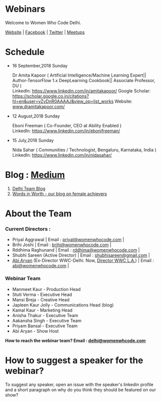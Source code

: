 # Webinars

Welcome to Women Who Code Delhi. 

[Website](https://www.womenwhocode.com/delhi) | [Facebook](https://www.facebook.com/womenwhocodedelhi/) | [Twitter](https://twitter.com/wwcode_delhi) | [Meetups](https://www.meetup.com/Women-Who-Code-Delhi/)

# Schedule

* 16 September,2018 Sunday
   
   Dr Amita Kapoor ( Artificial Intelligence/Machine Learning Expert|| Author-TensorFlow 1.x DeepLearning Cookbook|| Associate Professor, DU
 )   
   LinkedIn: https://www.linkedin.com/in/amitakapoor/
   Google Scholar: https://scholar.google.co.in/citations?hl=en&user=vZvDnR0AAAAJ&view_op=list_works 
   Website: www.dramitakapoor.com/
 
 * 12 August,2018 Sunday
 
   Eboni Freeman ( Co-Founder, CEO at Ability Enabled )            
   LinkedIn: https://www.linkedin.com/in/ebonifreeman/
   
 * 15 July,2018 Sunday
   
   Nida Sahar ( Communities / Technologist, Bengaluru, Karnataka, India )   
   LinkedIn: https://www.linkedin.com/in/nidasahar/
  
 
# Blog : [Medium](https://medium.com/@WWCode_Delhi)
1. [Delhi Team Blog](https://medium.com/women-who-code-delhi)
2. [Words in Worth - our blog on female achievers](https://medium.com/wordsinworth-interview-series)

# About the Team

### Current Directors :
* Priyal Aggrawal                                                    |          Email : priyal@womenwhocode.com   |
* Brihi Joshi                                                        |          Email : brihi@womenwhocode.com    |
* Rddhima Raghunand                                                  |          Email : rddhima@womenwhocode.com  |
* Shubhi Sareen (Active Director)                                    |          Email : shubhisareen@gmail.com    |
* [Abi Aryan](https://www.facebook.com/officialabiaryan/) (Ex-Director WWC-Delhi.
  Now, [Director WWC L.A.](https://www.womenwhocode.com/los-angeles))           |          Email : abi@womenwhocode.com      |
  
  

### Webinar Team 
* Manmeet Kaur - Production Head
* Stuti Verma - Executive Head
* Mansi Breja - Creative Head
* Japleen Kaur Jolly - Communications Head (blog)
* Kamal Kaur - Marketing Head 
* Anisha Thakur - Executive Team
* Aakansha Singh - Executive Team
* Priyam Bansal - Executive Team
* Abi Aryan - Show Host

**How to reach the webinar team? Email : delhi@womenwhcode.com**

# How to suggest a speaker for the webinar?
To suggest any speaker, open an issue with the speaker's linkedin profile and a short paragraph on why do you think they should be featured on our show?

